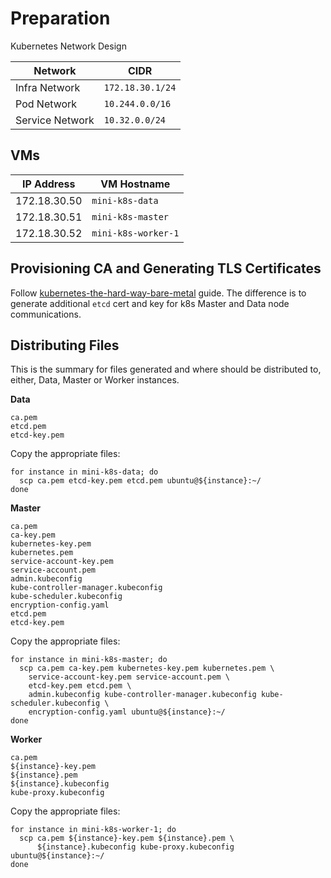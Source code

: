 # Preparation

Kubernetes Network Design

|Network         |CIDR             |
|----------------|-----------------|
|Infra Network   |`172.18.30.1/24` |
|Pod Network     |`10.244.0.0/16`  |
|Service Network |`10.32.0.0/24`   |

## VMs

|IP Address      |VM Hostname         |
|----------------|--------------------|
|172.18.30.50    |`mini-k8s-data`     |
|172.18.30.51    |`mini-k8s-master`   |
|172.18.30.52    |`mini-k8s-worker-1` |

## Provisioning CA and Generating TLS Certificates

Follow [kubernetes-the-hard-way-bare-metal](https://github.com/oahcran/kubernetes-the-hard-way-bare-metal/blob/master/docs/02-provisioning-certs-config-encryption.md) guide. The difference is to generate additional `etcd` cert and key for k8s Master and Data node communications.

## Distributing Files

This is the summary for files generated and where should be distributed to, either, Data, Master or Worker instances.

**Data**

```
ca.pem
etcd.pem
etcd-key.pem
```

Copy the appropriate files:

```
for instance in mini-k8s-data; do
  scp ca.pem etcd-key.pem etcd.pem ubuntu@${instance}:~/
done
```

**Master**

```
ca.pem
ca-key.pem
kubernetes-key.pem
kubernetes.pem
service-account-key.pem
service-account.pem
admin.kubeconfig
kube-controller-manager.kubeconfig
kube-scheduler.kubeconfig
encryption-config.yaml
etcd.pem
etcd-key.pem
```

Copy the appropriate files:

```
for instance in mini-k8s-master; do
  scp ca.pem ca-key.pem kubernetes-key.pem kubernetes.pem \
    service-account-key.pem service-account.pem \
    etcd-key.pem etcd.pem \
    admin.kubeconfig kube-controller-manager.kubeconfig kube-scheduler.kubeconfig \
    encryption-config.yaml ubuntu@${instance}:~/
done
```

**Worker**

```
ca.pem
${instance}-key.pem
${instance}.pem
${instance}.kubeconfig
kube-proxy.kubeconfig
```

Copy the appropriate files:

```
for instance in mini-k8s-worker-1; do
  scp ca.pem ${instance}-key.pem ${instance}.pem \
      ${instance}.kubeconfig kube-proxy.kubeconfig ubuntu@${instance}:~/
done
```
